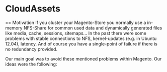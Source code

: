 CloudAssets
===========

== Motivation
If you cluster your Magento-Store you normally use a in-memory NFS-Share for common used data and dynamically generated files like media, cache, sessions, sitemaps...
In the past there were some problems with stable connections to NFS, kernel-updates (e.g. in Ubuntu 12.04), latency. And of course you have a single-point of failure if there is no redundancy provided.

Our main goal was to avoid these mentioned problems within Magento. Our ideas were the following:

